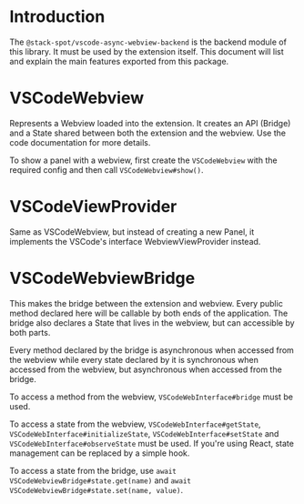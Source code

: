 # Introduction
The `@stack-spot/vscode-async-webview-backend` is the backend module of this library. It must be used by the extension itself. This
document will list and explain the main features exported from this package.

# VSCodeWebview
Represents a Webview loaded into the extension. It creates an API (Bridge) and a State shared between both the extension and the webview.
Use the code documentation for more details.

To show a panel with a webview, first create the `VSCodeWebview` with the required config and then call `VSCodeWebview#show()`.

# VSCodeViewProvider
Same as VSCodeWebview, but instead of creating a new Panel, it implements the VSCode's interface WebviewViewProvider instead.

# VSCodeWebviewBridge
This makes the bridge between the extension and webview. Every public method declared here will be callable by both ends of the
application. The bridge also declares a State that lives in the webview, but can accessible by both parts.

Every method declared by the bridge is asynchronous when accessed from the webview while every state declared by it is synchronous when
accessed from the webview, but asynchronous when accessed from the bridge.

To access a method from the webview, `VSCodeWebInterface#bridge` must be used.

To access a state from the webview, `VSCodeWebInterface#getState`, `VSCodeWebInterface#initializeState`, `VSCodeWebInterface#setState`
and `VSCodeWebInterface#observeState` must be used. If you're using React, state management can be replaced by a simple hook.

To access a state from the bridge, use `await VSCodeWebviewBridge#state.get(name)` and `await VSCodeWebviewBridge#state.set(name, value)`.

